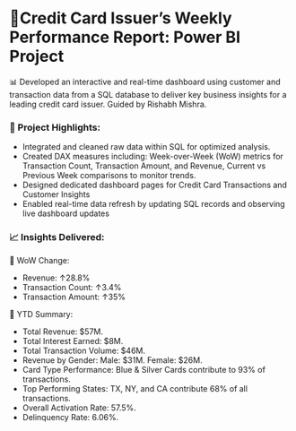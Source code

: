# 🚀Credit Card Issuer’s Weekly Performance Report: Power BI Project
📊 Developed an interactive and real-time dashboard using customer and transaction data from a SQL database to deliver key business insights for a leading credit card issuer. Guided by Rishabh Mishra.


### 💼 Project Highlights:
- Integrated and cleaned raw data within SQL for optimized analysis.
- Created DAX measures including:
         Week-over-Week (WoW) metrics for Transaction Count, Transaction Amount, and Revenue, Current vs Previous Week comparisons to monitor trends.
- Designed dedicated dashboard pages for Credit Card Transactions and Customer Insights
- Enabled real-time data refresh by updating SQL records and observing live dashboard updates


### 📈 Insights Delivered:
🔄 WoW Change:
- Revenue: ↑28.8%
- Transaction Count: ↑3.4%
- Transaction Amount: ↑35%
  
📅 YTD Summary:
- Total Revenue: $57M.
- Total Interest Earned: $8M.
- Total Transaction Volume: $46M.
- Revenue by Gender:
       Male: $31M.
       Female: $26M.
- Card Type Performance:
       Blue & Silver Cards contribute to 93% of transactions.
- Top Performing States:
       TX, NY, and CA contribute 68% of all transactions.
- Overall Activation Rate: 57.5%.
- Delinquency Rate: 6.06%.
